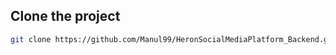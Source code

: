 ## Clone the project
```bash
git clone https://github.com/Manul99/HeronSocialMediaPlatform_Backend.git
